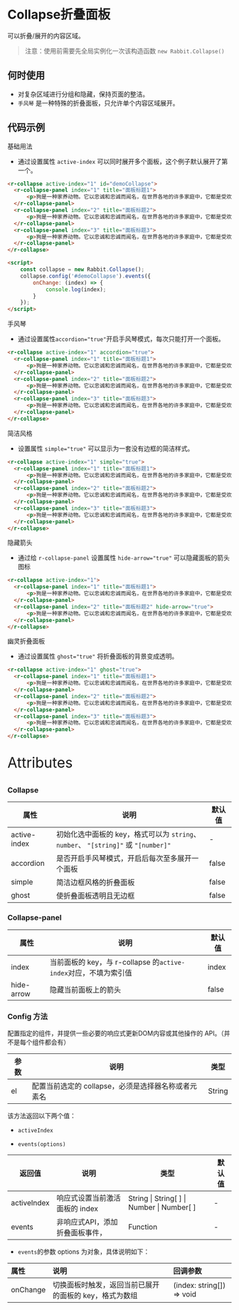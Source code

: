 # Collapse折叠面板

可以折叠/展开的内容区域。

> 注意：使用前需要先全局实例化一次该构造函数  `new Rabbit.Collapse()`

## 何时使用

- 对复杂区域进行分组和隐藏，保持页面的整洁。
- `手风琴` 是一种特殊的折叠面板，只允许单个内容区域展开。


## 代码示例

基础用法

- 通过设置属性 `active-index` 可以同时展开多个面板，这个例子默认展开了第一个。

```html
<r-collapse active-index="1" id="demoCollapse">
  <r-collapse-panel index="1" title="面板标题1">
      <p>狗是一种家养动物。它以忠诚和忠诚而闻名，在世界各地的许多家庭中，它都是受欢迎的客人。</p>
  </r-collapse-panel>
  <r-collapse-panel index="2" title="面板标题2">
      <p>狗是一种家养动物。它以忠诚和忠诚而闻名，在世界各地的许多家庭中，它都是受欢迎的客人。</p>
  </r-collapse-panel>
  <r-collapse-panel index="3" title="面板标题3">
      <p>狗是一种家养动物。它以忠诚和忠诚而闻名，在世界各地的许多家庭中，它都是受欢迎的客人。</p>
  </r-collapse-panel>
</r-collapse>

<script>
    const collapse = new Rabbit.Collapse();
    collapse.config('#demoCollapse').events({
        onChange: (index) => {
            console.log(index);
        }
    });
</script>
```

手风琴

- 通过设置属性`accordion="true"`开启手风琴模式，每次只能打开一个面板。

```html
<r-collapse active-index="1" accordion="true">
  <r-collapse-panel index="1" title="面板标题1">
      <p>狗是一种家养动物。它以忠诚和忠诚而闻名，在世界各地的许多家庭中，它都是受欢迎的客人。</p>
  </r-collapse-panel>
  <r-collapse-panel index="2" title="面板标题2">
      <p>狗是一种家养动物。它以忠诚和忠诚而闻名，在世界各地的许多家庭中，它都是受欢迎的客人。</p>
  </r-collapse-panel>
  <r-collapse-panel index="3" title="面板标题3">
      <p>狗是一种家养动物。它以忠诚和忠诚而闻名，在世界各地的许多家庭中，它都是受欢迎的客人。</p>
  </r-collapse-panel>
</r-collapse>
```

简洁风格

- 设置属性 `simple="true"` 可以显示为一套没有边框的简洁样式。

```html
<r-collapse active-index="1" simple="true">
  <r-collapse-panel index="1" title="面板标题1">
      <p>狗是一种家养动物。它以忠诚和忠诚而闻名，在世界各地的许多家庭中，它都是受欢迎的客人。</p>
  </r-collapse-panel>
  <r-collapse-panel index="2" title="面板标题2">
      <p>狗是一种家养动物。它以忠诚和忠诚而闻名，在世界各地的许多家庭中，它都是受欢迎的客人。</p>
  </r-collapse-panel>
  <r-collapse-panel index="3" title="面板标题3">
      <p>狗是一种家养动物。它以忠诚和忠诚而闻名，在世界各地的许多家庭中，它都是受欢迎的客人。</p>
  </r-collapse-panel>
</r-collapse>
```

隐藏箭头

- 通过给 `r-collapse-panel` 设置属性 `hide-arrow="true"` 可以隐藏面板的箭头图标

```html
<r-collapse active-index="1">
  <r-collapse-panel index="1" title="面板标题1">
      <p>狗是一种家养动物。它以忠诚和忠诚而闻名，在世界各地的许多家庭中，它都是受欢迎的客人。</p>
  </r-collapse-panel>
  <r-collapse-panel index="2" title="面板标题2" hide-arrow="true">
      <p>狗是一种家养动物。它以忠诚和忠诚而闻名，在世界各地的许多家庭中，它都是受欢迎的客人。</p>
  </r-collapse-panel>
</r-collapse>
```

幽灵折叠面板

- 通过设置属性 `ghost="true"` 将折叠面板的背景变成透明。

```html
<r-collapse active-index="1" ghost="true">
  <r-collapse-panel index="1" title="面板标题1">
      <p>狗是一种家养动物。它以忠诚和忠诚而闻名，在世界各地的许多家庭中，它都是受欢迎的客人。</p>
  </r-collapse-panel>
  <r-collapse-panel index="2" title="面板标题2">
      <p>狗是一种家养动物。它以忠诚和忠诚而闻名，在世界各地的许多家庭中，它都是受欢迎的客人。</p>
  </r-collapse-panel>
  <r-collapse-panel index="3" title="面板标题3">
      <p>狗是一种家养动物。它以忠诚和忠诚而闻名，在世界各地的许多家庭中，它都是受欢迎的客人。</p>
  </r-collapse-panel>
</r-collapse>
```

<p style="font-size: 32px">Attributes</p>

### Collapse

| 属性             | 说明                                                         | 默认值 |
| ---------------- | ------------------------------------------------------------ | ------ |
| active-index | 初始化选中面板的 key，格式可以为 `string`、`number`、 `"[string]"` 或 `"[number]"` | -      |
| accordion        | 是否开启手风琴模式，开启后每次至多展开一个面板               | false  |
| simple           | 简洁边框风格的折叠面板                                       | false  |
| ghost            | 使折叠面板透明且无边框                                       | false  |

### Collapse-panel

| 属性       | 说明                                                         | 默认值 |
| ---------- | ------------------------------------------------------------ | ------ |
| index        | 当前面板的 key，与 r-collapse 的`active-index`对应，不填为索引值 | index  |
| hide-arrow | 隐藏当前面板上的箭头                                         | false  |

### Config  方法

配置指定的组件，并提供一些必要的响应式更新DOM内容或其他操作的 API。（并不是每个组件都会有）

| 参数 | 说明                                                | 类型   |
| ---- | --------------------------------------------------- | ------ |
| el   | 配置当前选定的 collapse，必须是选择器名称或者元素名 | String |

该方法返回以下两个值：

- `activeIndex`

- `events(options)`

| 返回值    | 说明                            | 类型                                        | 默认值 |
| --------- | ------------------------------- | ------------------------------------------- | ------ |
| activeIndex | 响应式设置当前激活面板的 index    | String  \| String[ ] \| Number \| Number[ ] | -      |
| events    | 非响应式API，添加折叠面板事件， | Function                                    | -      |

- `events`的参数 options 为对象，具体说明如下：

| 属性     | 说明                                                   | 回调参数               |
| :------- | :----------------------------------------------------- | :--------------------- |
| onChange | 切换面板时触发，返回当前已展开的面板的 key，格式为数组 | (index: string[]) => void |